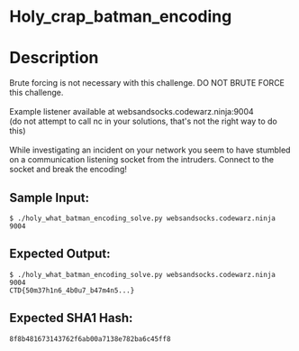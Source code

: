 # Holy_crap_batman_encoding

# Description

<p>Brute forcing is not necessary with this challenge. DO NOT BRUTE FORCE this challenge.
<br/><br/>
Example listener available at websandsocks.codewarz.ninja:9004<br/>
(do not attempt to call nc in your solutions, that's not the right way to do this)<br/><br/>
While investigating an incident on your network you seem to have stumbled on a communication listening socket from the intruders. Connect to the socket and break the encoding!
</p>

## Sample Input:

```
$ ./holy_what_batman_encoding_solve.py websandsocks.codewarz.ninja 9004
```
## Expected Output:

```
$ ./holy_what_batman_encoding_solve.py websandsocks.codewarz.ninja 9004
CTD{50m37h1n6_4b0u7_b47m4n5...}
```
## Expected SHA1 Hash:

```
8f8b481673143762f6ab00a7138e782ba6c45ff8
```
